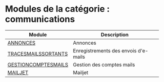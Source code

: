 # Modules de la catégorie : communications

|Module|Description|
|---|---|
|[ANNONCES](annonces.md)|Annonces|
|[TRACESMAILSSORTANTS](tracesmailssortants.md)|Enregistrements des envois d'e-mails|
|[GESTIONCOMPTESMAILS](gestioncomptesmails.md)|Gestion des comptes mails|
|[MAILJET](mailjet.md)|Mailjet|
